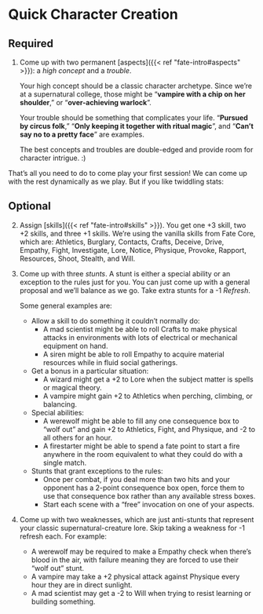 # Quick Character Creation

## Required

1) Come up with two permanent [aspects]({{< ref "fate-intro#aspects" >}}): a _high concept_ and a _trouble_.

   Your high concept should be a classic character archetype.  Since we’re at a supernatural college, those might be “**vampire with a chip on her shoulder**,” or “**over-achieving warlock**”.

   Your trouble should be something that complicates your life.  “**Pursued by circus folk**,” “**Only keeping it together with ritual magic**”, and “**Can’t say no to a pretty face**” are examples.

   The best concepts and troubles are double-edged and provide room for character intrigue.  :)

That’s all you need to do to come play your first session!  We can come up with the rest dynamically as we play.  But if you like twiddling stats:

## Optional

2) Assign [skills]({{< ref "fate-intro#skills" >}}).  You get one +3 skill, two +2 skills, and three +1 skills.  We’re using the vanilla skills from Fate Core, which are: Athletics, Burglary, Contacts, Crafts, Deceive, Drive, Empathy, Fight, Investigate, Lore, Notice, Physique, Provoke, Rapport, Resources, Shoot, Stealth, and Will.

3) Come up with three _stunts_.  A stunt is either a special ability or an exception to the rules just for you.  You can just come up with a general proposal and we’ll balance as we go.  Take extra stunts for a -1 _Refresh_.

   Some general examples are:
   
   * Allow a skill to do something it couldn’t normally do:
     * A mad scientist might be able to roll Crafts to make physical attacks in environments with lots of electrical or mechanical equipment on hand.
     * A siren might be able to roll Empathy to acquire material resources while in fluid social gatherings.
   * Get a bonus in a particular situation:
     * A wizard might get a +2 to Lore when the subject matter is spells or magical theory.
     * A vampire might gain +2 to Athletics when perching, climbing, or balancing.
   * Special abilities:
     * A werewolf might be able to fill any one consequence box to “wolf out” and gain +2 to Athletics, Fight, and Physique, and -2 to all others for an hour.
     * A firestarter might be able to spend a fate point to start a fire anywhere in the room equivalent to what they could do with a single match.
   * Stunts that grant exceptions to the rules:
     * Once per combat, if you deal more than two hits and your opponent has a 2-point consequence box open, force them to use that consequence box rather than any available stress boxes.
     * Start each scene with a “free” invocation on one of your aspects.

4) Come up with two weaknesses, which are just anti-stunts that represent your classic supernatural-creature lore.  Skip taking a weakness for -1 refresh each.  For example:
   * A werewolf may be required to make a Empathy check when there’s blood in the air, with failure meaning they are forced to use their “wolf out” stunt.
   * A vampire may take a +2 physical attack against Physique every hour they are in direct sunlight.
   * A mad scientist may get a -2 to Will when trying to resist learning or building something.

